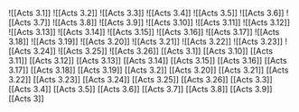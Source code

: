 ![[Acts 3.1]]
![[Acts 3.2]]
![[Acts 3.3]]
![[Acts 3.4]]
![[Acts 3.5]]
![[Acts 3.6]]
![[Acts 3.7]]
![[Acts 3.8]]
![[Acts 3.9]]
![[Acts 3.10]]
![[Acts 3.11]]
![[Acts 3.12]]
![[Acts 3.13]]
![[Acts 3.14]]
![[Acts 3.15]]
![[Acts 3.16]]
![[Acts 3.17]]
![[Acts 3.18]]
![[Acts 3.19]]
![[Acts 3.20]]
![[Acts 3.21]]
![[Acts 3.22]]
![[Acts 3.23]]
![[Acts 3.24]]
![[Acts 3.25]]
![[Acts 3.26]]
[[Acts 3.1]]
[[Acts 3.10]]
[[Acts 3.11]]
[[Acts 3.12]]
[[Acts 3.13]]
[[Acts 3.14]]
[[Acts 3.15]]
[[Acts 3.16]]
[[Acts 3.17]]
[[Acts 3.18]]
[[Acts 3.19]]
[[Acts 3.2]]
[[Acts 3.20]]
[[Acts 3.21]]
[[Acts 3.22]]
[[Acts 3.23]]
[[Acts 3.24]]
[[Acts 3.25]]
[[Acts 3.26]]
[[Acts 3.3]]
[[Acts 3.4]]
[[Acts 3.5]]
[[Acts 3.6]]
[[Acts 3.7]]
[[Acts 3.8]]
[[Acts 3.9]]
[[Acts 3]]
